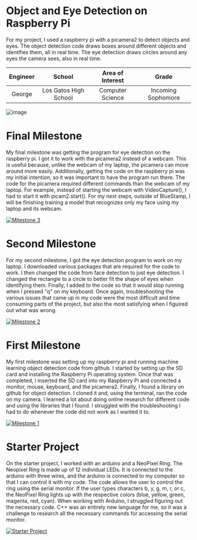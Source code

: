 ﻿# Object and Eye Detection on Raspberry Pi
For my project, I used a raspberry pi with a picamera2 to detect objects and eyes. The object detection code draws boxes around different objects and identifies them, all in real time. The eye detection draws circles around any eyes the camera sees, also in real time. 

| **Engineer** | **School** | **Area of Interest** | **Grade** |
|:--:|:--:|:--:|:--:|
| George | Los Gatos High School | Computer Science | Incoming Sophomore

![image](https://user-images.githubusercontent.com/107579713/174339039-3c74fc92-e809-4c39-a8a3-21d61a538fcb.png)

  
# Final Milestone
My final milestone was getting the program for eye detection on the raspberry pi. I got it to work with the picamera2 instead of a webcam. This is useful because, unlike the webcam of my laptop, the picamera can move around more easily. Additionally, getting the code on the raspberry pi was my initial intention, so it was important to have the program run there. The code for the picamera required different commands than the webcam of my laptop. For example, instead of starting the webcam with VideoCapture(), I had to start it with picam2.start(). For my next steps, outside of BlueStamp, I will be finishing training a model that recognizes only my face using my laptop and its webcam. 

[![Milestone 3](https://res.cloudinary.com/marcomontalbano/image/upload/v1656087542/video_to_markdown/images/youtube--0jbku2rOTdQ-c05b58ac6eb4c4700831b2b3070cd403.jpg)](https://www.youtube.com/watch?v=0jbku2rOTdQ "George Milestone 3")

# Second Milestone
For my second milestone, I got the eye detection program to work on my laptop. I downloaded various packages that are required for the code to work. I then changed the code from face detection to just eye detection. I changed the rectangle to a circle to better fit the shape of eyes when identifying them. Finally, I added to the code so that it would stop running when I pressed "q" on my keyboard. Once again, troubleshooting the various issues that came up in my code were the most difficult and time consuming parts of the project, but also the most satisfying when I figuired out what was wrong. 

[![Milestone 2](https://res.cloudinary.com/marcomontalbano/image/upload/v1655923419/video_to_markdown/images/youtube--WtUPKN5Uh3I-c05b58ac6eb4c4700831b2b3070cd403.jpg)](https://www.youtube.com/watch?v=WtUPKN5Uh3I "Milestone 2")

# First Milestone
  

My first milestone was setting up my raspberry pi and running machine learning object detection code from github. I started by setting up the SD card and installing the Raspberry Pi operating system. Once that was completed, I inserted the SD card into my Raspberry Pi and connected a monitor, mouse, keyboard, and the picamera2. Finally, I found a library on github for object detection. I cloned it and, using the terminal, ran the code on my camera. I learned a lot about doing online research for different code and using the libraries that I found. I struggled with the troubleshooting I had to do whenever the code did not work as I wanted it to.  

[![Milestone 1](https://res.cloudinary.com/marcomontalbano/image/upload/v1655923371/video_to_markdown/images/youtube--2VjpJtcZLl0-c05b58ac6eb4c4700831b2b3070cd403.jpg)](https://www.youtube.com/watch?v=2VjpJtcZLl0 "Milestone 1")

# Starter Project
  

On the starter project, I worked with an arduino and a NeoPixel Ring. The Neopixel Ring is made up of 12 individual LEDs. It is connected to the arduino with three wires, and the arduino is connected to my computer so that I can control it with my code. The code allows the user to control the ring using the serial monitor. If the user types characters b, y, g, m, r, or c, the NeoPixel Ring lights up with the respective colors (blue, yellow, green, magenta, red, cyan). When working with Arduino, I struggled figuring out the necessary code. C++ was an entirely new language for me, so it was a challenge to research all the necessary commands for accessing the serial monitor.


[![Starter Project](https://res.cloudinary.com/marcomontalbano/image/upload/v1655741724/video_to_markdown/images/youtube--NjxrbR2duPs-c05b58ac6eb4c4700831b2b3070cd403.jpg)](https://youtu.be/NjxrbR2duPs "George K Starter Project")
